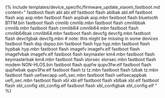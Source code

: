 {% include templates/device_specific/firmware_update_xiaomi_fastboot.md content="
fastboot flash abl abl.elf
fastboot flash ablbak abl.elf
fastboot flash aop aop.mbn
fastboot flash aopbak aop.mbn
fastboot flash bluetooth BTFM.bin
fastboot flash cmnlib cmnlib.mbn
fastboot flash cmnlibbak cmnlib.mbn
fastboot flash cmnlib64 cmnlib64.mbn
fastboot flash cmnlib64bak cmnlib64.mbn
fastboot flash devcfg devcfg.mbn
fastboot flash devcfgbak devcfg.mbn # note: this might be missing in some devices
fastboot flash dsp dspso.bin
fastboot flash hyp hyp.mbn
fastboot flash hypbak hyp.mbn
fastboot flash imagefv imagefv.elf
fastboot flash imagefvbak imagefv.elf
fastboot flash keymaster km4.mbn
fastboot flash keymasterbak km4.mbn
fastboot flash storsec storsec.mbn
fastboot flash modem NON-HLOS.bin
fastboot flash qupfw qupv3fw.elf
fastboot flash qupfwbak qupv3fw.elf
fastboot flash tz tz.mbn
fastboot flash tzbak tz.mbn
fastboot flash uefisecapp uefi_sec.mbn
fastboot flash uefisecappbak uefi_sec.mbn
fastboot flash xbl xbl.elf
fastboot flash xblbak xbl.elf
fastboot flash xbl_config xbl_config.elf
fastboot flash xbl_configbak xbl_config.elf
" %}
